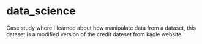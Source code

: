 # data_science
Case study where I learned about how manipulate data from a dataset, this dataset is a modified version of the credit dateset from kagle website.
